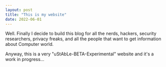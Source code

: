 ```yaml
---
layout: post
title: "This is my website"
date: 2022-06-01
---
```


Well. Finally I decide to build this blog for all the nerds, hackers, security researchers, privacy freaks, and all the people that want to get information about Computer world.


Anyway, this is a very "uStAbLe-BETA-Experimental" website and it's a work in progress...
